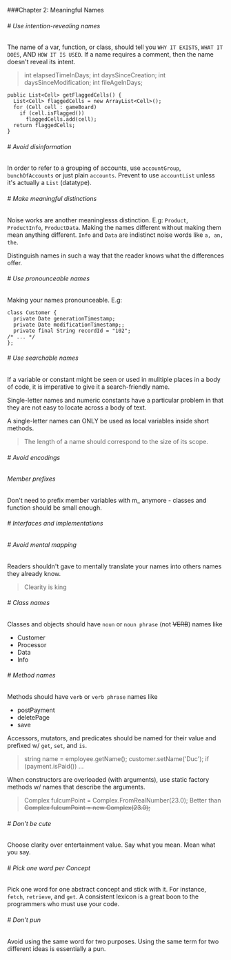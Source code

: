 ###Chapter 2: Meaningful Names

###### # Use intention-revealing names
The name of a var, function, or class, should tell you `WHY IT EXISTS`, `WHAT IT DOES`, AND `HOW IT IS USED`.
If a name requires a comment, then the name doesn't reveal its intent.

> int elapsedTimeInDays;
> int daysSinceCreation;
> int daysSinceModification;
> int fileAgeInDays;

```
public List<Cell> getFlaggedCells() {
  List<Cell> flaggedCells = new ArrayList<Cell>();
  for (Cell cell : gameBoard)
    if (cell.isFlagged())
      flaggedCells.add(cell);
  return flaggedCells;
}
```

###### # Avoid disinformation
In order to refer to a grouping of accounts, use `accountGroup`, `bunchOfAccounts` or just plain `accounts`. Prevent to use `accountList` unless it's actually a `List` (datatype).

###### # Make meaningful distinctions
Noise works are another meaninglesss distinction.
E.g: `Product`, `ProductInfo`, `ProductData`.
Making the names different without making them mean anything different. `Info` and `Data` are indistinct noise words like `a, an, the`.

Distinguish names in such a way that the reader knows what the differences offer.

###### # Use pronounceable names
Making your names pronounceable.
E.g:
```
class Customer {
  private Date generationTimestamp;
  private Date modificationTimestamp;;
  private final String recordId = "102";
/* ... */
};
```

###### # Use searchable names
If a variable or constant might be seen or used in mulitiple places in a body of code, it is imperative to give it a search-friendly name.

Single-letter names and numeric constants have a particular problem in that they are not easy to locate across a body of text.

A single-letter names can ONLY be used as local variables inside short methods.
> The length of a name should correspond to the size of its scope.

###### # Avoid encodings

###### Member prefixes
Don't need to prefix member variables with m_ anymore - classes and function should be small enough.

###### # Interfaces and implementations

###### # Avoid mental mapping
Readers shouldn't gave to mentally translate your names into others names they already know.
> Clearity is king

###### # Class names
Classes and objects should have `noun` or `noun phrase` (not ~~VERB~~) names like
- Customer
- Processor
- Data
- Info

###### # Method names
Methods should have `verb` or `verb phrase` names like
- postPayment
- deletePage
- save

Accessors, mutators, and predicates should be named for their value and prefixed w/ `get`, `set`, and `is`.

> string name = employee.getName();
> customer.setName('Duc');
> if (payment.isPaid()) ...

When constructors are overloaded (with arguments), use static factory methods w/ names that describe the arguments.
> Complex fulcumPoint = Complex.FromRealNumber(23.0);
> Better than 
> ~~Complex fulcumPoint = new Complex(23.0);~~

###### # Don't be cute
Choose clarity over entertainment value.
Say what you mean. Mean what you say.

###### # Pick one word per Concept
Pick one word for one abstract concept and stick with it.
For instance, `fetch`, `retrieve`, and `get`.
A consistent lexicon is a great boon to the programmers who must use your code.

###### # Don't pun
Avoid using the same word for two purposes. Using  the same term for two different ideas is essentially a pun.















